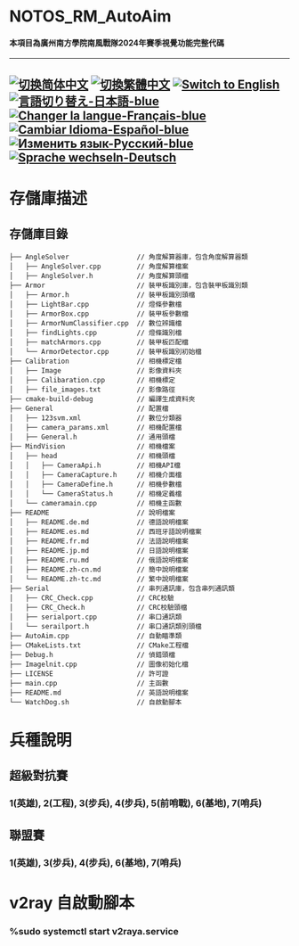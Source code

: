 # NOTOS_RM_AutoAim
#### 本項目為廣州南方學院南風戰隊2024年賽季視覺功能完整代碼

---
[![切换简体中文](https://img.shields.io/badge/切换语言-简体中文-blue)](https://github.com/lizuju/NOTOS_RM_AutoAim/blob/main/README/README.zh-cn.md)
[![切換繁體中文](https://img.shields.io/badge/切換語言-繁體中文-blue)](https://github.com/lizuju/NOTOS_RM_AutoAim/blob/main/README/README.zh-tc.md)
[![Switch to English](https://img.shields.io/badge/Switch-English-blue)](https://github.com/lizuju/NOTOS_RM_AutoAim/blob/main/README.md)
[![言語切り替え-日本語-blue](https://img.shields.io/badge/言語切り替え-日本語-blue)](https://github.com/lizuju/NOTOS_RM_AutoAim/blob/main/README/README.jp.md)
[![Changer la langue-Français-blue](https://img.shields.io/badge/Changer%20la%20langue-Fran%C3%A7ais-blue)](https://github.com/lizuju/NOTOS_RM_AutoAim/blob/main/README/README.fr.md)
[![Cambiar Idioma-Español-blue](https://img.shields.io/badge/Cambiar%20Idioma-Espa%C3%B1ol-blue)](https://github.com/lizuju/NOTOS_RM_AutoAim/blob/main/README/README.es.md)
[![Изменить язык-Русский-blue](https://img.shields.io/badge/Изменить%20язык-Русский-blue)](https://github.com/lizuju/NOTOS_RM_AutoAim/blob/main/README/README.ru.md)
[![Sprache wechseln-Deutsch](https://img.shields.io/badge/Sprache%20wechseln-Deutsch-blue)](https://github.com/lizuju/NOTOS_RM_AutoAim/blob/main/README/README.de.md)
---

# 存儲庫描述

## 存儲庫目錄
    ├── AngleSolver                 // 角度解算器庫，包含角度解算器類
    │   ├── AngleSolver.cpp         // 角度解算檔案
    │   ├── AngleSolver.h           // 角度解算頭檔
    ├── Armor                       // 裝甲板識別庫，包含裝甲板識別類
    │   ├── Armor.h                 // 裝甲板識別頭檔
    │   ├── LightBar.cpp            // 燈條參數檔
    │   ├── ArmorBox.cpp            // 裝甲板參數檔
    │   ├── ArmorNumClassifier.cpp  // 數位辨識檔
    │   ├── findLights.cpp          // 燈條識別檔
    │   ├── matchArmors.cpp         // 裝甲板匹配檔
    │   └── ArmorDetector.cpp       // 裝甲板識別初始檔
    ├── Calibration                 // 相機標定檔
    │   ├── Image                   // 影像資料夾
    │   ├── Calibaration.cpp        // 相機標定
    │   ├── file_images.txt         // 影像路徑
    ├── cmake-build-debug           // 編譯生成資料夾
    ├── General                     // 配置檔
    │   ├── 123svm.xml              // 數位分類器
    │   ├── camera_params.xml       // 相機配置檔
    │   ├── General.h               // 通用頭檔
    ├── MindVision                  // 相機檔案
    │   ├── head                    // 相機頭檔
    │   │   ├── CameraApi.h         // 相機API檔
    │   │   ├── CameraCapture.h     // 相機介面檔
    │   │   ├── CameraDefine.h      // 相機參數檔
    │   │   └── CameraStatus.h      // 相機定義檔
    │   └── cameramain.cpp          // 相機主函數
    ├── README                      // 說明檔案
    │   ├── README.de.md            // 德語說明檔案
    │   ├── README.es.md            // 西班牙語說明檔案
    │   ├── README.fr.md            // 法語說明檔案
    │   ├── README.jp.md            // 日語說明檔案
    │   ├── README.ru.md            // 俄語說明檔案
    │   ├── README.zh-cn.md         // 簡中說明檔案
    │   └── README.zh-tc.md         // 繁中說明檔案
    ├── Serial                      // 串列通訊庫，包含串列通訊類
    │   ├── CRC_Check.cpp           // CRC校驗
    │   ├── CRC_Check.h             // CRC校驗頭檔
    │   ├── serialport.cpp          // 串口通訊類
    │   └── serailport.h            // 串口通訊類別頭檔
    ├── AutoAim.cpp                 // 自動瞄準類
    ├── CMakeLists.txt              // CMake工程檔 
    ├── Debug.h                     // 偵錯頭檔
    ├── Imagelnit.cpp               // 圖像初始化檔
    ├── LICENSE                     // 許可證 
    ├── main.cpp                    // 主函數
    ├── README.md                   // 英語說明檔案
    └── WatchDog.sh                 // 自啟動腳本


# 兵種說明

## 超級對抗賽
### 1(英雄), 2(工程), 3(步兵), 4(步兵), 5(前哨戰), 6(基地), 7(哨兵)

## 聯盟賽
### 1(英雄), 3(步兵), 4(步兵), 6(基地), 7(哨兵)

# v2ray 自啟動腳本
### %sudo systemctl start v2raya.service